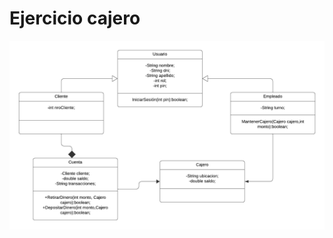 <!DOCTYPE html>
<html lang="en">
<head>
    <meta charset="UTF-8">
    <meta name="viewport" content="width=device-width, initial-scale=1.0">
 
</head>
<body>
    <h1>Ejercicio cajero</h1>
    <img src="diagrama.png" alt="">
</body>
</html>
